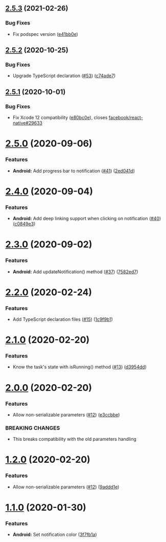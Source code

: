 ## [2.5.3](https://github.com/Rapsssito/react-native-background-actions/compare/v2.5.2...v2.5.3) (2021-02-26)


### Bug Fixes

* Fix podspec version ([e41bb0e](https://github.com/Rapsssito/react-native-background-actions/commit/e41bb0e0f1fca864a46ccd77737e4ea69f1bb366))

## [2.5.2](https://github.com/Rapsssito/react-native-background-actions/compare/v2.5.1...v2.5.2) (2020-10-25)


### Bug Fixes

* Upgrade TypeScript declaration ([#53](https://github.com/Rapsssito/react-native-background-actions/issues/53)) ([c74ade7](https://github.com/Rapsssito/react-native-background-actions/commit/c74ade7eee3bac80a95a8c1fc223f2bdf1c48afa))

## [2.5.1](https://github.com/Rapsssito/react-native-background-actions/compare/v2.5.0...v2.5.1) (2020-10-01)


### Bug Fixes

* Fix Xcode 12 compatibility ([e80bc0e](https://github.com/Rapsssito/react-native-background-actions/commit/e80bc0e3a3721315bd1f44de2dfb2edac60f7138)), closes [facebook/react-native#29633](https://github.com/facebook/react-native/issues/29633)

# [2.5.0](https://github.com/Rapsssito/react-native-background-actions/compare/v2.4.0...v2.5.0) (2020-09-06)


### Features

* **Android:** Add progress bar to notification ([#41](https://github.com/Rapsssito/react-native-background-actions/issues/41)) ([2ed041d](https://github.com/Rapsssito/react-native-background-actions/commit/2ed041dfb9d2b9a5419c5dd8330899b1e0123ac3))

# [2.4.0](https://github.com/Rapsssito/react-native-background-actions/compare/v2.3.0...v2.4.0) (2020-09-04)


### Features

* **Android:** Add deep linking support when clicking on notification ([#40](https://github.com/Rapsssito/react-native-background-actions/issues/40)) ([c0849e3](https://github.com/Rapsssito/react-native-background-actions/commit/c0849e3ec31c0f6c8ceb43df7730ed84e2b4c17d))

# [2.3.0](https://github.com/Rapsssito/react-native-background-actions/compare/v2.2.0...v2.3.0) (2020-09-02)


### Features

* **Android:** Add updateNotification() method ([#37](https://github.com/Rapsssito/react-native-background-actions/issues/37)) ([7582ed7](https://github.com/Rapsssito/react-native-background-actions/commit/7582ed7141c9d65b08038cbe5f7946413027b8b9))

# [2.2.0](https://github.com/Rapsssito/react-native-background-actions/compare/v2.1.0...v2.2.0) (2020-02-24)


### Features

* Add TypeScript declaration files ([#15](https://github.com/Rapsssito/react-native-background-actions/issues/15)) ([1c9f9b1](https://github.com/Rapsssito/react-native-background-actions/commit/1c9f9b133e80a741a13c6c2d1bbc524907a6ee72))

# [2.1.0](https://github.com/Rapsssito/react-native-background-actions/compare/v2.0.0...v2.1.0) (2020-02-20)


### Features

* Know the task's state with isRunning() method ([#13](https://github.com/Rapsssito/react-native-background-actions/issues/13)) ([d3954dd](https://github.com/Rapsssito/react-native-background-actions/commit/d3954dd3504973b19ed386d10ca2a31174375b20))

# [2.0.0](https://github.com/Rapsssito/react-native-background-actions/compare/v1.1.0...v2.0.0) (2020-02-20)


### Features

* Allow non-serializable parameters ([#12](https://github.com/Rapsssito/react-native-background-actions/issues/12)) ([e3ccbbe](https://github.com/Rapsssito/react-native-background-actions/commit/e3ccbbe7e3f3be819ff0952271e95f3cf4e1dff7))


### BREAKING CHANGES

* This breaks compatibility with the old parameters handling

# [1.2.0](https://github.com/Rapsssito/react-native-background-actions/compare/v1.1.0...v1.2.0) (2020-02-20)


### Features

* Allow non-serializable parameters ([#12](https://github.com/Rapsssito/react-native-background-actions/issues/12)) ([9addd1e](https://github.com/Rapsssito/react-native-background-actions/commit/9addd1e80be4f16ef7b7efc1ab9c4784fcec6ec8))

# [1.1.0](https://github.com/Rapsssito/react-native-background-actions/compare/v1.0.4...v1.1.0) (2020-01-30)


### Features

* **Android:** Set notification color ([3f7fb1a](https://github.com/Rapsssito/react-native-background-actions/commit/3f7fb1ae994de0070ca4c3fd81a9783133c1e840))

